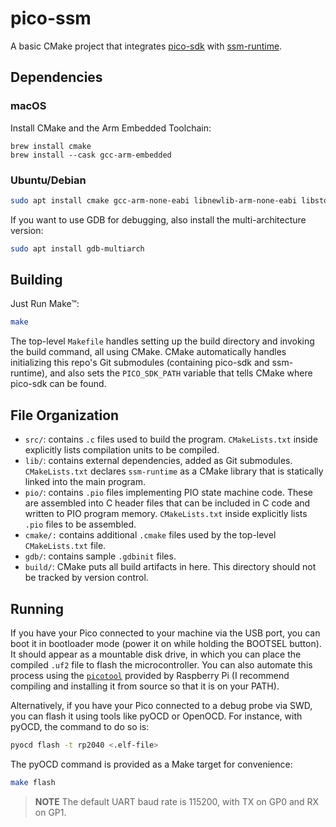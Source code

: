 # pico-ssm

A basic CMake project that integrates [pico-sdk][pico-sdk] with
[ssm-runtime][ssm-runtime].

[pico-sdk]: https://github.com/raspberrypi/pico-sdk
[ssm-runtime]: https://github.com/ssm-lang/ssm-runtime

## Dependencies

### macOS

Install CMake and the Arm Embedded Toolchain:

```
brew install cmake
brew install --cask gcc-arm-embedded
```

### Ubuntu/Debian

```sh
sudo apt install cmake gcc-arm-none-eabi libnewlib-arm-none-eabi libstdc++-arm-none-eabi-newlib
```

If you want to use GDB for debugging, also install the multi-architecture version:

```sh
sudo apt install gdb-multiarch
```

## Building

Just Run Make™:

```sh
make
```

The top-level `Makefile` handles setting up the build directory and invoking the
build command, all using CMake. CMake automatically handles initializing this
repo's Git submodules (containing pico-sdk and ssm-runtime), and also sets the
`PICO_SDK_PATH` variable that tells CMake where pico-sdk can be found.

## File Organization

-   `src/`: contains `.c` files used to build the program. `CMakeLists.txt`
    inside explicitly lists compilation units to be compiled.
-   `lib/`: contains external dependencies, added as Git submodules.
    `CMakeLists.txt` declares `ssm-runtime` as a CMake library that is
    statically linked into the main program.
-   `pio/`: contains `.pio` files implementing PIO state machine code. These are
    assembled into C header files that can be included in C code and written to
    PIO program memory. `CMakeLists.txt` inside explicitly lists `.pio` files to
    be assembled.
-   `cmake/:` contains additional `.cmake` files used by the top-level
    `CMakeLists.txt` file.
-   `gdb/`: contains sample `.gdbinit` files.
-   `build/`: CMake puts all build artifacts in here. This directory should not
    be tracked by version control.

## Running

If you have your Pico connected to your machine via the USB port, you can boot
it in bootloader mode (power it on while holding the BOOTSEL button). It should
appear as a mountable disk drive, in which you can place the compiled `.uf2`
file to flash the microcontroller. You can also automate this process using the
[`picotool`][picotool] provided by Raspberry Pi (I recommend compiling and
installing it from source so that it is on your PATH).

[picotool]: https://github.com/raspberrypi/picotool

Alternatively, if you have your Pico connected to a debug probe via SWD, you can
flash it using tools like pyOCD or OpenOCD. For instance, with pyOCD, the
command to do so is:

```sh
pyocd flash -t rp2040 <.elf-file>
```

The pyOCD command is provided as a Make target for convenience:

```sh
make flash
```

> **NOTE** The default UART baud rate is 115200, with TX on GP0 and RX on GP1.
